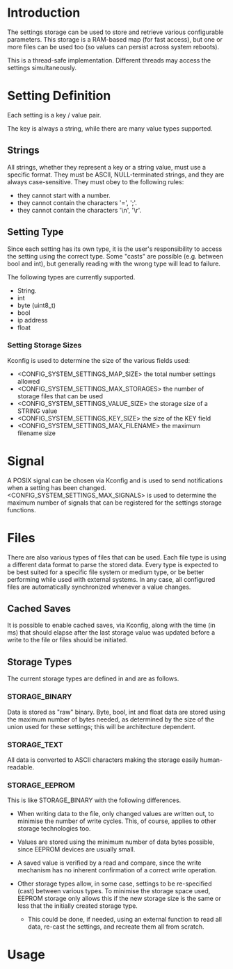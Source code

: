# Introduction

The settings storage can be used to store and retrieve various configurable parameters. This storage is a RAM-based map (for fast access), but one or more files can be used too (so values can persist across system reboots).

This is a thread-safe implementation. Different threads may access the settings simultaneously.

# Setting Definition

Each setting is a key / value pair.

The key is always a string, while there are many value types supported.
 
## Strings

All strings, whether they represent a key or a string value, must use a specific format. They must be ASCII, NULL-terminated strings, and they are always case-sensitive. They must obey to the following rules:

- they cannot start with a number.
- they cannot contain the characters '=', ';'.
- they cannot contain the characters '\n', '\r'.

## Setting Type

Since each setting has its own type, it is the user's responsibility to access the setting using the correct type. Some "casts" are possible (e.g. between bool and int), but generally reading with the wrong type will lead to failure.

The following types are currently supported.

- String.
- int
- byte (uint8_t)
- bool
- ip address
- float

### Setting Storage Sizes

Kconfig is used to determine the size of the various fields used:

- <CONFIG_SYSTEM_SETTINGS_MAP_SIZE>       the total number settings allowed
- <CONFIG_SYSTEM_SETTINGS_MAX_STORAGES>   the number of storage files that can be used
- <CONFIG_SYSTEM_SETTINGS_VALUE_SIZE>     the storage size of a STRING value
- <CONFIG_SYSTEM_SETTINGS_KEY_SIZE>       the size of the KEY field
- <CONFIG_SYSTEM_SETTINGS_MAX_FILENAME>   the maximum filename size

# Signal

A POSIX signal can be chosen via Kconfig and is used to send notifications when a setting has been changed. <CONFIG_SYSTEM_SETTINGS_MAX_SIGNALS> is used to determine the maximum number of signals that can be registered for the settings storage functions.

# Files

There are also various types of files that can be used. Each file type is using a different data format to parse the stored data. Every type is expected to be best suited for a specific file system or medium type, or be better performing while used with external systems. In any case, all configured files are automatically synchronized whenever a value changes.

## Cached Saves

It is possible to enable cached saves, via Kconfig, along with the time (in ms) that should elapse after the last storage value was updated before a write to the file or files should be initiated.

## Storage Types
The current storage types are defined in <enum storage_type_e> and are as follows.

### STORAGE_BINARY

Data is stored as "raw" binary. Byte, bool, int and float data are stored using the maximum number of bytes needed, as determined by the size of the union used for these settings; this will be architecture dependent.

### STORAGE_TEXT

All data is converted to ASCII characters making the storage easily human-readable.

### STORAGE_EEPROM

This is like STORAGE_BINARY with the following differences.

- When writing data to the file, only changed values are written out, to minimise the number of write cycles. This, of course, applies to other storage technologies too.
- Values are stored using the minimum number of data bytes possible, since EEPROM devices are usually small.
- A saved value is verified by a read and compare, since the write mechanism has no inherent confirmation of a correct write operation.
- Other storage types allow, in some case, settings to be re-specified (cast) between various types. To minimise the storage space used, EEPROM storage only allows this if the new storage size is the same or less that the initially created storage type.

  - This could be done, if needed, using an external function to read all data, re-cast the settings, and recreate them all from scratch.

# Usage



